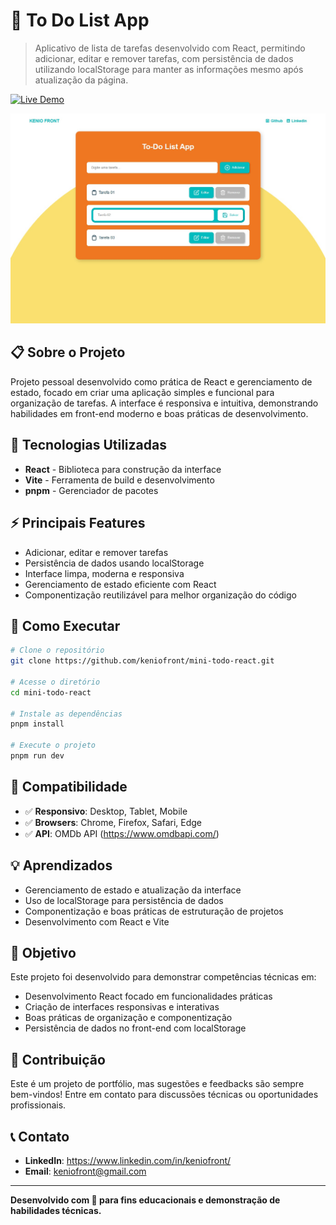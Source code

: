 # 📝 To Do List App

> Aplicativo de lista de tarefas desenvolvido com React, permitindo adicionar, editar e remover tarefas, com persistência de dados utilizando localStorage para manter as informações mesmo após atualização da página.

[![Live Demo](https://img.shields.io/badge/🌐%20Live%20Demo-GitHub%20Pages-181717?style=for-the-badge&logo=github)](https://keniofront.github.io/mini-todo-react/)

![Preview 01](./docs/preview.jpg)

## 📋 Sobre o Projeto

Projeto pessoal desenvolvido como prática de React e gerenciamento de estado, focado em criar uma aplicação simples e funcional para organização de tarefas. A interface é responsiva e intuitiva, demonstrando habilidades em front-end moderno e boas práticas de desenvolvimento.

## 🚀 Tecnologias Utilizadas

- **React** - Biblioteca para construção da interface
- **Vite** - Ferramenta de build e desenvolvimento
- **pnpm** - Gerenciador de pacotes

## ⚡ Principais Features

- Adicionar, editar e remover tarefas
- Persistência de dados usando localStorage
- Interface limpa, moderna e responsiva
- Gerenciamento de estado eficiente com React
- Componentização reutilizável para melhor organização do código

## 🔧 Como Executar

```bash
# Clone o repositório
git clone https://github.com/keniofront/mini-todo-react.git

# Acesse o diretório
cd mini-todo-react

# Instale as dependências
pnpm install

# Execute o projeto
pnpm run dev
```

## 📱 Compatibilidade

- ✅ **Responsivo**: Desktop, Tablet, Mobile
- ✅ **Browsers**: Chrome, Firefox, Safari, Edge
- ✅ **API**: OMDb API (https://www.omdbapi.com/)

## 💡 Aprendizados

- Gerenciamento de estado e atualização da interface
- Uso de localStorage para persistência de dados
- Componentização e boas práticas de estruturação de projetos
- Desenvolvimento com React e Vite

## 🎯 Objetivo

Este projeto foi desenvolvido para demonstrar competências técnicas em:

- Desenvolvimento React focado em funcionalidades práticas
- Criação de interfaces responsivas e interativas
- Boas práticas de organização e componentização
- Persistência de dados no front-end com localStorage

## 🤝 Contribuição

Este é um projeto de portfólio, mas sugestões e feedbacks são sempre bem-vindos! Entre em contato para discussões técnicas ou oportunidades profissionais.

## 📞 Contato

- **LinkedIn**: https://www.linkedin.com/in/keniofront/
- **Email**: keniofront@gmail.com

---

**Desenvolvido com 💙 para fins educacionais e demonstração de habilidades técnicas.**
